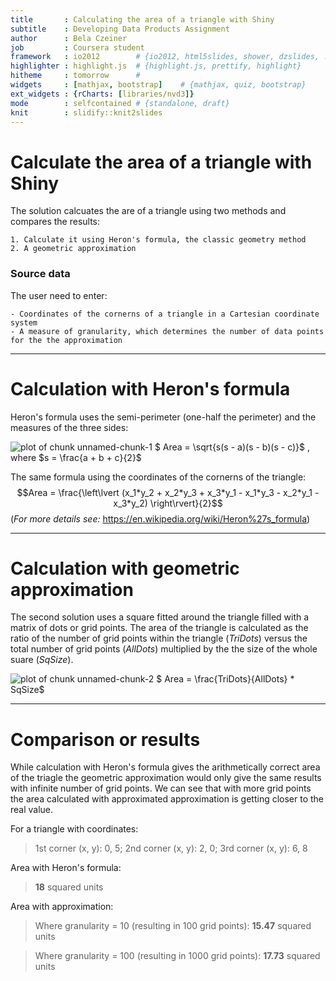 ```yaml
---
title       : Calculating the area of a triangle with Shiny
subtitle    : Developing Data Products Assignment
author      : Bela Czeiner
job         : Coursera student
framework   : io2012        # {io2012, html5slides, shower, dzslides, ...}
highlighter : highlight.js  # {highlight.js, prettify, highlight}
hitheme     : tomorrow      # 
widgets     : [mathjax, bootstrap]    # {mathjax, quiz, bootstrap}
ext_widgets : {rCharts: [libraries/nvd3]}
mode        : selfcontained # {standalone, draft}
knit        : slidify::knit2slides
---
```


# Calculate the area of a triangle with Shiny

The solution calcuates the are of a triangle using two methods 
and compares the results:

    1. Calculate it using Heron's formula, the classic geometry method 
    2. A geometric approximation

### Source data

The user need to enter:

    - Coordinates of the cornerns of a triangle in a Cartesian coordinate system 
    - A measure of granularity, which determines the number of data points for the the approximation

---
# Calculation with Heron's formula
Heron's formula uses the semi-perimeter (one-half the perimeter) and the measures of the three sides:

![plot of chunk unnamed-chunk-1](assets/fig/unnamed-chunk-1-1.png)
$  Area = \sqrt{s(s - a)(s - b)(s - c)}$ ,       where $s = \frac{a + b + c}{2}$

The same formula using the coordinates of the cornerns of the triangle:
$$Area =  \frac{\left\lvert (x_1*y_2 + x_2*y_3 + x_3*y_1 - x_1*y_3 - x_2*y_1 - x_3*y_2) \right\rvert}{2}$$
(_For more details see:_ https://en.wikipedia.org/wiki/Heron%27s_formula)

---
# Calculation with geometric approximation

The second solution uses a square fitted around the triangle filled with a matrix of dots or grid points. The area of the triangle is calculated as the ratio of the number of grid points within the triangle (_TriDots_) versus the total number of grid points (_AllDots_) multiplied by the the size of the whole suare (_SqSize_).

![plot of chunk unnamed-chunk-2](assets/fig/unnamed-chunk-2-1.png)
$  Area = \frac{TriDots}{AllDots}  *  SqSize$


---
# Comparison or results



While calculation with Heron's formula gives the arithmetically correct area of the triagle the geometric approximation would only give the same results with infinite number of grid points. 
We can see that with more grid points the area calculated with approximated approximation is getting closer to the real value.

For a triangle with coordinates: 
> 1st corner (x, y): 0, 5; 2nd corner (x, y): 2, 0; 3rd corner (x, y): 6, 8

Area with Heron's formula: 
> __18__ squared units

Area with approximation:
> Where granularity = 10 (resulting in 100 grid points): __15.47__ squared units

> Where granularity = 100 (resulting in 1000 grid points): __17.73__ squared units



